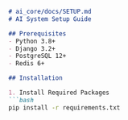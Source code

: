 ```markdown
# ai_core/docs/SETUP.md
# AI System Setup Guide

## Prerequisites
- Python 3.8+
- Django 3.2+
- PostgreSQL 12+
- Redis 6+

## Installation

1. Install Required Packages
```bash
pip install -r requirements.txt